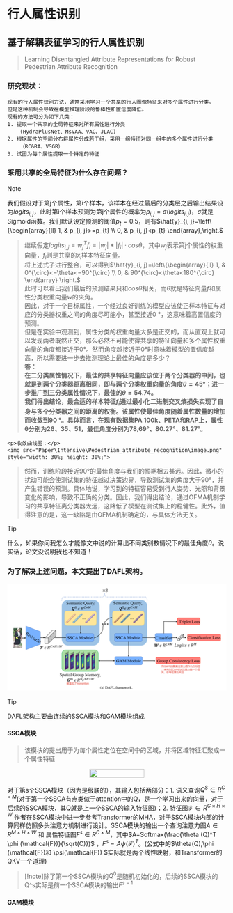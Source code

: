 # 行人属性识别

## 基于解耦表征学习的行人属性识别

> Learning Disentangled Attribute Representations for Robust Pedestrian Attribute Recognition

### 研究现状：

    现有的行人属性识别方法，通常采用学习一个共享的行人图像特征来对多个属性进行分类。
    但是这种机制会导致在模型推理阶段的鲁棒性和置信度降低。
    现有的方法可分为如下几类：
    1. 提取一个共享的全局特征来对所有属性进行分类
        (HydraPlusNet、MsVAA、VAC、JLAC)
    2. 根据属性的空间分布将属性分成若干组，采用一组特征对同一组中的多个属性进行分类
        （RC&RA、VSGR）
    3. 试图为每个属性提取一个特定的特征

### 采用共享的全局特征为什么存在问题？
>[!note]
我们假设对于第j个属性，第i个样本，该样本在经过最后的分类层之后输出结果设为$logits_{i,j}$，此时第i个样本预测为第j个属性的概率为$p_{i,j}=\sigma(logits_{i,j})$，$\sigma$就是Sigmoid函数。我们默认设定预测的阈值$p_t=0.5$，则有$\hat{y}_{i, j}=\left\{\begin{array}{ll}
1, & p_{i, j}>=p_{t} \\
0, & p_{i, j}<p_{t}
\end{array},\right.$
>
>继续假定$logits_{i,j}=w^T_jf_i=|w_j|*|f_i|·cos\theta$，其中$w_j$表示第j个属性的权重向量，$f_i$则是共享的$x_i$样本特征向量。<br> 将上述式子进行整合，可以得到$\hat{y}_{i, j}=\left\{\begin{array}{ll}
1, & 0^{\circ}<=\theta<=90^{\circ} \\
0, & 90^{\circ}<\theta<180^{\circ}
\end{array} \right.$ <br>此时可以看出我们最后的预测结果只和$cos\theta$相关，而$\theta$就是特征向量$f$和属性分类权重向量$w$的夹角。<br> 因此，对于一个目标属性，一个经过良好训练的模型应该使正样本特征与对应的分类器权重之间的角度尽可能小，甚至接近0 °，这意味着高置信度的预测。<br>但是在实验中观测到，属性分类的权重向量大多是正交的，而从直观上就可以发现两者既然正交，那么必然不可能使得共享的特征向量和多个属性权重向量的角度都接近于0°。然而角度越接近于0°时意味着模型的置信度越高，所以需要进一步去推测理论上最佳的角度是多少？<br> **答：<br>**
**在二分类属性情况下，最佳的共享特征向量应该位于两个分类器的中间，也就是到两个分类器距离相同，即与两个分类权重向量的角度$\theta=45°$；进一步推广到三分类属性情况下，最佳的$\theta=54.74$。**<br>**我们得出结论，最合适的样本特征$f_i$通过最小化二进制交叉熵损失实现了自身与多个分类器之间的距离的权衡。该属性使最佳角度随着属性数量的增加而收敛到90 °。具体而言，在现有数据集PA 100k、PETA和RAP上，属性θ分别为26、35、51，最佳角度分别为78,69°、80.27°、81.27°**。
><div align=center>
    <p>收敛曲线图：</p>
    <img src="Paper\Intensive\Pedestrian_attribute_recognition\image.png" style="width: 30%; height: 30%;">
></div>
>
>然而，训练阶段接近90°的最佳角度与我们的预期相去甚远。因此，微小的扰动可能会使测试集的特征越过决策边界，导致测试集的角度大于90°，并产生错误的预测。具体地说，学习到的特征容易受到行人姿势、光照和背景变化的影响，导致不正确的分类。因此，我们得出结论，通过OFMA机制学习的共享特征离分类器太远，这降低了模型在测试集上的稳健性。此外，值得注意的是，这一缺陷是由OFMA机制确定的，与具体方法无关。

>[!tip]
>什么，如果你问我怎么才能像文中说的计算出不同类别数情况下的最佳角度$\theta$。说实话，论文没说明我也不知道！

### 为了解决上述问题，本文提出了DAFL架构。
![Alt text](image-1.png)
>[!tip]
>DAFL架构主要由连续的SSCA模块和GAM模块组成

#### SSCA模块
> 该模块的提出用于为每个属性定位在空间中的区域，并将区域特征汇聚成一个属性特征

<div align=center>
    <img src="Paper\Intensive\Pedestrian_attribute_recognition\image-2.png" style="width: 50%; height: 50%;">
</div>

对于第s个SSCA模块（因为是级联的），其输入包括两部分：1. 语义查询$Q^S\in R^{C \times M}$(对于第一个SSCA有点类似于attention中的Q，是一个学习出来的向量，对于后续的SSCA模块，其Q就是上一个SSCA的输入特征图)；2. 特征图$\mathcal{F} \in R^{C \times H \times W}$
作者在SSCA模块中进一步参考Transformer的MHA，对于SSCA模块内部的计算同样仿照多头注意力机制进行设计。SSCA模块的输出一个查询注意力图$A \in R^{M \times H \times W}$ 和 属性特征图$F^s \in R^{C \times M}$，其中$A=Softmax(\frac{\theta (Q)^T \phi (\mathcal{F})}{\sqrt(C)})$ ，$F^s = A\psi(\mathcal{F})^T$。(公式中的$\theta(Q),\phi (\mathcal{F})和 \psi(\mathcal{F}) $实际就是两个线性映射，和Transformer的QKV一个道理)
>[!note]除了第一个SSCA模块的$Q^0$是随机初始化的，后续的SSCA模块的Q^s实际是前一个SSCA模块的输出$F^{s-1}$
#### GAM模块